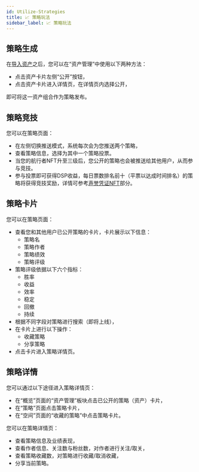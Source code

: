 ```yaml
---
id: Utilize-Strategies
title: 📈 策略玩法
sidebar_label: 📈 策略玩法
---
```


## 策略生成
在[导入资产](https://deepgolab.github.io/docs/zh/docs/Import-Assets)之后，您可以在“资产管理”中使用以下两种方法：
- 点击资产卡片左侧“公开”按钮，
- 点击资产卡片进入详情页，在详情页内选择公开，

即可将这一资产组合作为策略发布。

## 策略竞技
您可以在策略页面：
- 在左侧切换推送模式，系统每次会为您推送两个策略，
- 查看策略信息，选择为其中一个策略投票。
- 当您的航行者NFT升至三级后，您公开的策略也会被推送给其他用户，从而参与竞技。
- 参与投票即可获得DSP收益，每日票数排名前十（平票以达成时间排名）的策略将获得竞技奖励，详情可参考[声誉凭证NFT](https://deepgolab.github.io/docs/zh/docs/Reputation-NFT-Voyager)部分。

## 策略卡片
您可以在策略页面：

- 查看您和其他用户已公开策略的卡片，卡片展示以下信息：
   - 策略名
   - 策略作者
   - 策略绩效
   - 策略评级
- 策略评级依据以下六个指标：
   - 胜率
   - 收益
   - 效率
   - 稳定
   - 回撤
   - 持续
- 根据不同字段对策略进行搜索（即将上线），
- 在卡片上进行以下操作：
   - 收藏策略
   - 分享策略
- 点击卡片进入策略详情页。
## 策略详情
您可以通过以下途径进入策略详情页：

- 在“概览”页面的“资产管理”板块点击已公开的策略（资产）卡片，
- 在“策略”页面点击策略卡片，
- 在“空间”页面的“收藏的策略”中点击策略卡片。

您可以在策略详情页：

- 查看策略信息及业绩表现，
- 查看作者信息、关注数与粉丝数，对作者进行关注/取关，
- 查看策略收藏数，对策略进行收藏/取消收藏，
- 分享当前策略。
